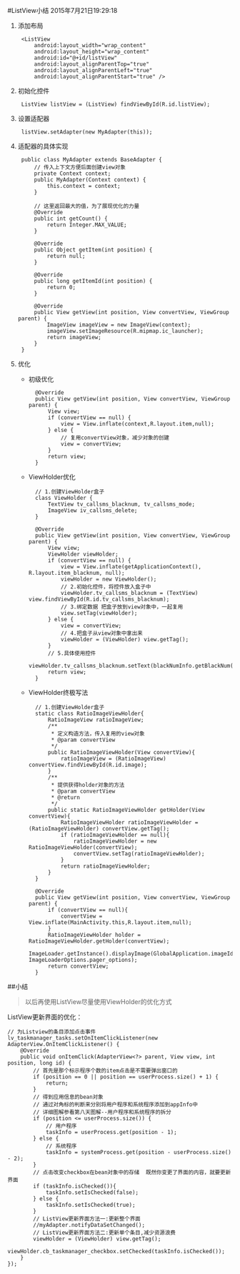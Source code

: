 #ListView小结
2015年7月21日19:29:18

1. 添加布局

		<ListView
	        android:layout_width="wrap_content"
	        android:layout_height="wrap_content"
	        android:id="@+id/listView"
	        android:layout_alignParentTop="true"
	        android:layout_alignParentLeft="true"
	        android:layout_alignParentStart="true" />

2. 初始化控件

		ListView listView = (ListView) findViewById(R.id.listView);
3. 设置适配器

		listView.setAdapter(new MyAdapter(this));
4. 适配器的具体实现

		public class MyAdapter extends BaseAdapter {
			// 传入上下文方便后面创建view对象
		    private Context context;
		    public MyAdapter(Context context) {
		        this.context = context;
		    }
		
		    // 这里返回最大的值，为了展现优化的力量
		    @Override
		    public int getCount() {
		        return Integer.MAX_VALUE;
		    }
		
		    @Override
		    public Object getItem(int position) {
		        return null;
		    }
		
		    @Override
		    public long getItemId(int position) {
		        return 0;
		    }
		
		    @Override
		    public View getView(int position, View convertView, ViewGroup parent) {
		        ImageView imageView = new ImageView(context);
		        imageView.setImageResource(R.mipmap.ic_launcher);
		        return imageView;
		    }
		}
5. 优化
	* 初级优化

			@Override
		    public View getView(int position, View convertView, ViewGroup parent) {
		        View view;
		        if (convertView == null) {
		            view = View.inflate(context,R.layout.item,null);
		        } else {
					// 复用convertView对象，减少对象的创建
		            view = convertView;
		        }
		        return view;
		    }
	* ViewHolder优化

			// 1.创建ViewHolder盒子
		    class ViewHolder {
		        TextView tv_callsms_blacknum, tv_callsms_mode;
		        ImageView iv_callsms_delete;
		    }

			@Override
	        public View getView(int position, View convertView, ViewGroup parent) {
	            View view;
	            ViewHolder viewHolder;
	            if (convertView == null) {
	                view = View.inflate(getApplicationContext(), R.layout.item_blacknum, null);
	                viewHolder = new ViewHolder();
	                // 2.初始化控件，将控件放入盒子中
	                viewHolder.tv_callsms_blacknum = (TextView) view.findViewById(R.id.tv_callsms_blacknum);
	                // 3.绑定数据 把盒子放到view对象中，一起复用
	                view.setTag(viewHolder);
	            } else {
	                view = convertView;
	                // 4.把盒子从view对象中拿出来
	                viewHolder = (ViewHolder) view.getTag();
	            }
	            // 5.具体使用控件
	            viewHolder.tv_callsms_blacknum.setText(blackNumInfo.getBlackNum());
	            return view;
	        }
	* ViewHolder终极写法

			// 1.创建ViewHolder盒子
		    static class RatioImageViewHolder{
		        RatioImageView ratioImageView;
		        /**
		         * 定义构造方法，传入复用的view对象
		         * @param convertView
		         */
		        public RatioImageViewHolder(View convertView){
		            ratioImageView = (RatioImageView) convertView.findViewById(R.id.image);
		        }
		        /**
		         * 提供获得holder对象的方法
		         * @param convertView
		         * @return
		         */
		        public static RatioImageViewHolder getHolder(View convertView){
		            RatioImageViewHolder ratioImageViewHolder = (RatioImageViewHolder) convertView.getTag();
		            if (ratioImageViewHolder == null){
		                ratioImageViewHolder = new RatioImageViewHolder(convertView);
		                convertView.setTag(ratioImageViewHolder);
		            }
		            return ratioImageViewHolder;
		        }
		    }

			@Override
	        public View getView(int position, View convertView, ViewGroup parent) {
	            if (convertView == null){
	                convertView = View.inflate(MainActivity.this,R.layout.item,null);
	            }
	            RatioImageViewHolder holder = RatioImageViewHolder.getHolder(convertView);
	            ImageLoader.getInstance().displayImage(GlobalApplication.imageIds[position],holder.ratioImageView, ImageLoaderOptions.pager_options);
	            return convertView;
	        }
##小结
>以后再使用ListView尽量使用ViewHolder的优化方式

ListView更新界面的优化：

	// 为Listview的条目添加点击事件
	lv_taskmanager_tasks.setOnItemClickListener(new AdapterView.OnItemClickListener() {
	    @Override
	    public void onItemClick(AdapterView<?> parent, View view, int position, long id) {
	        // 首先是那个标示程序个数的item点击是不需要弹出窗口的
	        if (position == 0 || position == userProcess.size() + 1) {
	            return;
	        }
	        // 得到应用信息的bean对象
	        // 通过对角标的判断来分别将用户程序和系统程序添加到appInfo中
	        // 详细图解参看第八天图解--用户程序和系统程序的拆分
	        if (position <= userProcess.size()) {
	            // 用户程序
	            taskInfo = userProcess.get(position - 1);
	        } else {
	            // 系统程序
	            taskInfo = systemProcess.get(position - userProcess.size() - 2);
	        }
	        // 点击改变checkbox在bean对象中的存储  既然你变更了界面的内容，就要更新界面
	        if (taskInfo.isChecked()){
	            taskInfo.setIsChecked(false);
	        } else {
	            taskInfo.setIsChecked(true);
	        }
	        // ListView更新界面方法一:更新整个界面
	        //myAdapter.notifyDataSetChanged();
	        // ListView更新界面方法二:更新单个条目,减少资源浪费
	        viewHolder = (ViewHolder) view.getTag();
	        viewHolder.cb_taskmanager_checkbox.setChecked(taskInfo.isChecked());
	    }
	});

